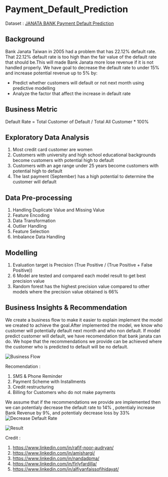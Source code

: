 # Payment_Default_Prediction
Dataset : [JANATA BANK Payment Default Prediction](https://www.kaggle.com/datasets/reverie5/av-janata-hack-payment-default-prediction)

**Background**
---
Bank Janata Taiwan in 2005 had a problem that has 22.12% default rate. That 22.12% default rate is too high than the fair value of the default rate that should be.This will made Bank Janata more lose revenue if it is not handled properly. We have goal to decrease the default rate to under 15% and increase potential revenue up to 5% by:
- Predict whether customers will default or not next month using predictive modelling
- Analyze the factor that affect the increase in default rate

**Business Metric**
---
Default Rate = Total Customer of Default / Total All Customer * 100%

**Exploratory Data Analysis**
---
1. Most credit card customer are women
2. Customers with university and high school educational backgrounds become customers with potential high to default
3. Customers with an age range under 25 years become customers with potential high to default
4. The last payment (September) has a high potential to determine the customer will default

**Data Pre-processing**
---
1. Handling Duplicate Value and Missing Value
2. Feature Encoding
3. Data Transformation
4. Outlier Handling
5. Feature Selection
6. Imbalance Data Handling

**Modelling**
---
1. Evaluation target is Precision (True Positive / (True Positive + False Positive))
2. 6 Model are tested and compared each model result to get best precision value
3. Random forest has the highest precision value compared to other models where the precision value obtained is 66%

**Business Insights & Recommendation**
---
We create a business flow to make it easier to explain implement the model we created to achieve the goal.After implemented the model, we know who customer will potentially default next month and who non default. If model predict customer will default, we have recomendation that bank janata can do. We hope that the recommendations we provide can be achieved where the customer who is predicted to default will be no default.


![Business Flow](https://user-images.githubusercontent.com/68262798/184369070-eca30e7a-ab21-4e56-97e4-0b3e25b5d021.png)

Recomendation :
1. SMS & Phone Reminder
2. Payment Scheme with Installments
3. Credit restructuring
4. Billing for Customers who do not make payments

We assume that if the recommendations we provide are implemented then we can potentialy decrease the default rate to 14% , potentialy increase Bank Revenue by 9%, and potentialy decrease loss by 33%
![Decrease Default Rate](https://user-images.githubusercontent.com/68262798/184372392-150e7c87-fb50-46d3-a931-c166e134a196.png)

![Result](https://user-images.githubusercontent.com/68262798/184373660-1531b5d6-2a1b-4f95-930a-41cd63b0e9fd.png)




Credit :
1. https://www.linkedin.com/in/rafif-noor-audryan/
2. https://www.linkedin.com/in/amishargi/
3. https://www.linkedin.com/in/nandadpma/
4. https://www.linkedin.com/in/firlyfardilla/
5. https://www.linkedin.com/in/alfiyanfaissofihidayat/
